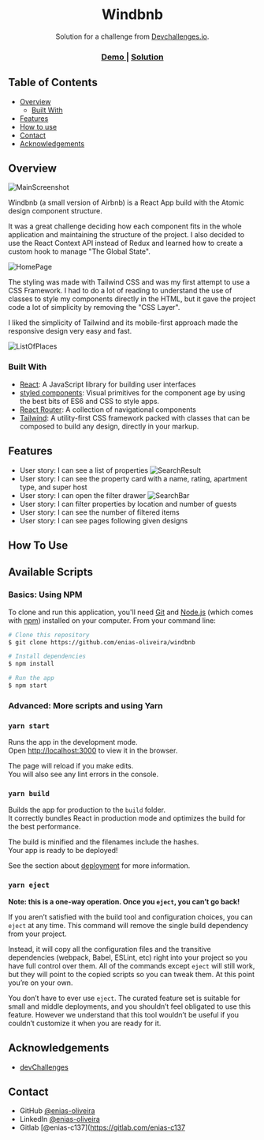 <h1 align="center">Windbnb</h1>

<div align="center">
   Solution for a challenge from  <a href="https://devchallenges.io/challenges/3JFYedSOZqAxYuOCNmYD" target="_blank">Devchallenges.io</a>.
</div>

<div align="center">
  <h3>
    <a href="https://windbnb-rddjevsid-enias-c137.vercel.app/">
      Demo
    </a>
    <span> | </span>
    <a href="https://github.com/enias-oliveira/windbnb/tree/master/src">
      Solution
    </a>
  </h3>
</div>

<!-- TABLE OF CONTENTS -->

## Table of Contents

- [Overview](#overview)
  - [Built With](#built-with)
- [Features](#features)
- [How to use](#how-to-use)
- [Contact](#contact)
- [Acknowledgements](#acknowledgements)

<!-- OVERVIEW -->

## Overview

![MainScreenshot](https://lh3.googleusercontent.com/pw/ACtC-3fTrSjUnR0T8K1UQLPIWqX81jYM1J6CLTqKwTJq-scIHNNeBCraJMb9uZF6sDVDU3Yk1VlkzQCLPzeu3lj0E_z0TDjF6evL2GN6vSKfRX-fdeCLaMOhsdnOBwZB4IasNE7xixVv-nnpmMTci41gl3Eb=w1859-h785-no?authuser=0)

Windbnb (a small version of Airbnb) is a React App build with the Atomic design component structure.

It was a great challenge deciding how each component fits in the whole application and maintaining the structure of the project.
I also decided to use the React Context API instead of Redux and learned how to create a custom hook to manage "The Global State".

![HomePage](https://lh3.googleusercontent.com/pw/ACtC-3dCJ6KvlvtQmGwHj0qdW9O9m4XYa0vhKpeUagx3ThGyCV3uKz_A4WD_Y0GHYHVuDayYkzO1lcsRyISFzS729KK6fTxJvZyK5jgC8yEudlhfCP_VcYYeyqLuTxzchbbukO712V9aq9-4H2GEhIDidwKE=w409-h833-no?authuser=0)

The styling was made with Tailwind CSS and was my first attempt to use a CSS Framework. I had to do a lot of reading to understand the use of classes to style my components directly in the HTML, but it gave the project code a lot of simplicity by removing the "CSS Layer".

I liked the simplicity of Tailwind and its mobile-first approach made the responsive design very easy and fast.

![ListOfPlaces](https://lh3.googleusercontent.com/pw/ACtC-3duB-h3XNj2olwTd4KOoiBcvCyD5AYW-UeHRCxCSgckcb4DISWwwZ2CHmAKedEtnIPfImL-y7BLL_yPCh8E42eqqlWuJ7G3BbAGSVwdh92VF_pPxUv42aaWrdUY6lkD1qQGRqgO_ItT1uzcegYpYOG3=w403-h839-no?authuser=0)

### Built With

<!-- This section should list any major frameworks that you built your project using. Here are a few examples.-->

- [React](https://reactjs.org/): A JavaScript library for building user interfaces
- [styled components](https://styled-components.com/): Visual primitives for the component age by using the best bits of ES6 and CSS to style apps.
- [React Router](https://reactrouter.com/): A collection of navigational components
- [Tailwind](https://tailwindcss.com/): A utility-first CSS framework packed with classes that can be composed to build any design, directly in your markup.

## Features

- User story: I can see a list of properties
  ![SearchResult](https://lh3.googleusercontent.com/pw/ACtC-3cPDZIZW4bspv5mmeiZCf7fNL6fli5yTPAcqmLPys2aN_3YM3x_AykgO7-6_cbcfaoQGbfMAOtTVmiztInfmKbhEOXZCnZmt0c4ABo3vfkxqluKr8H12CUdm163Wksm2HjFbrPKJ3Ag-Dm8Dr1xzPtP=w400-h831-no?authuser=0)
- User story: I can see the property card with a name, rating, apartment type, and super host
- User story: I can open the filter drawer
  ![SearchBar](https://lh3.googleusercontent.com/pw/ACtC-3e8OkM8wWxbvpFIXXr5QA5Glw7l26eQZDtZDngOXV65FT2Hrq-z4mN6ewkwGXd27fqisd8GVcF7usNfxGTRf9Q7c3l6p30H45Wqs5P3XL-XUiJjiW9oCczaudEVQaJisBfNVBIix5dxtpB7SFXwi60V=w404-h836-no?authuser=0)
- User story: I can filter properties by location and number of guests
- User story: I can see the number of filtered items
- User story: I can see pages following given designs
<!-- List the features of your application or follow the template. Don't share the figma file here :) -->

## How To Use

## Available Scripts

### Basics: Using NPM

To clone and run this application, you'll need [Git](https://git-scm.com) and [Node.js](https://nodejs.org/en/download/) (which comes with [npm](http://npmjs.com)) installed on your computer. From your command line:

```bash
# Clone this repository
$ git clone https://github.com/enias-oliveira/windbnb

# Install dependencies
$ npm install

# Run the app
$ npm start
```

### Advanced: More scripts and using Yarn

### `yarn start`

Runs the app in the development mode.\
Open [http://localhost:3000](http://localhost:3000) to view it in the browser.

The page will reload if you make edits.\
You will also see any lint errors in the console.

### `yarn build`

Builds the app for production to the `build` folder.\
It correctly bundles React in production mode and optimizes the build for the best performance.

The build is minified and the filenames include the hashes.\
Your app is ready to be deployed!

See the section about [deployment](https://facebook.github.io/create-react-app/docs/deployment) for more information.

### `yarn eject`

**Note: this is a one-way operation. Once you `eject`, you can’t go back!**

If you aren’t satisfied with the build tool and configuration choices, you can `eject` at any time. This command will remove the single build dependency from your project.

Instead, it will copy all the configuration files and the transitive dependencies (webpack, Babel, ESLint, etc) right into your project so you have full control over them. All of the commands except `eject` will still work, but they will point to the copied scripts so you can tweak them. At this point you’re on your own.

You don’t have to ever use `eject`. The curated feature set is suitable for small and middle deployments, and you shouldn’t feel obligated to use this feature. However we understand that this tool wouldn’t be useful if you couldn’t customize it when you are ready for it.

## Acknowledgements

<!-- This section should list any articles or add-ons/plugins that helps you to complete the project. This is optional but it will help you in the future. For example: -->

- [devChallenges](https://devchallenges.io/)

## Contact

- GitHub [@enias-oliveira](https://github.com/enias-oliveira)
- LinkedIn [@enias-oliveira](https://www.linkedin.com/in/enias-oliveira/)
- Gitlab [@enias-c137](https://gitlab.com/enias-c137
